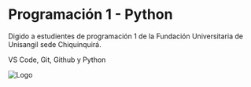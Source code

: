 
# Programación 1 - Python

Digido a estudientes de programación 1 de la Fundación Universitaria de Unisangil sede Chiquinquirá.

VS Code, Git, Github y Python


![Logo](https://dev-to-uploads.s3.amazonaws.com/uploads/articles/th5xamgrr6se0x5ro4g6.png)

